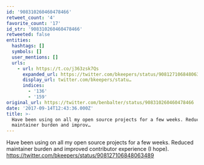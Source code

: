 ```yaml
---
id: '908310260460478466'
retweet_count: '4'
favorite_count: '17'
id_str: '908310260460478466'
retweeted: false
entities:
  hashtags: []
  symbols: []
  user_mentions: []
  urls:
    - url: https://t.co/j363zsk7Qs
      expanded_url: https://twitter.com/bkeepers/status/908127106848063489
      display_url: twitter.com/bkeepers/statu…
      indices:
        - '136'
        - '159'
original_url: https://twitter.com/benbalter/status/908310260460478466
date: '2017-09-14T12:43:36.000Z'
title: >-
  Have been using on all my open source projects for a few weeks. Reduced
  maintainer burden and improv…
---
```


Have been using on all my open source projects for a few weeks. Reduced maintainer burden and improved contributor experience (I hope). https://twitter.com/bkeepers/status/908127106848063489